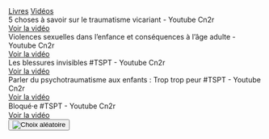<div class="tabbar">
    <a href="/livres">Livres</a>
    <a href="/videos" class="active">Vidéos</a>
</div>

<div class="tab">
    <div class="cardset">
        <div class="card">
            <img src="{{ ASSET ../assets/resources/trauma_vicariant.webp }}" alt="" />
            <div>
                <div class="reference">5 choses à savoir sur le traumatisme vicariant - Youtube Cn2r</div>
                <div class="actions">
                    <a href="https://www.youtube.com/watch?v=uqbGbUkTEcY" target="_blank">Voir la vidéo</a>
                </div>
            </div>
        </div>
        <div class="card">
            <img src="{{ ASSET ../assets/resources/violences_sexuelles_enfance.webp }}" alt="" />
            <div>
                <div class="reference">Violences sexuelles dans l’enfance et conséquences à l’âge adulte - Youtube Cn2r</div>
                <div class="actions">
                    <a href="https://www.youtube.com/watch?v=ZMAn4F-udNM" target="_blank">Voir la vidéo</a>
                </div>
            </div>
        </div>
        <div class="card">
            <img src="{{ ASSET ../assets/resources/blessures_invisibles.webp }}" alt="" />
            <div>
                <div class="reference">Les blessures invisibles #TSPT - Youtube Cn2r</div>
                <div class="actions">
                    <a href="https://www.youtube.com/watch?v=pqQdnFVp3z4" target="_blank">Voir la vidéo</a>
                </div>
            </div>
        </div>
        <div class="card">
            <img src="{{ ASSET ../assets/resources/trop_trop_peur.webp }}" alt="" />
            <div>
                <div class="reference">Parler du psychotraumatisme aux enfants : Trop trop peur #TSPT - Youtube Cn2r</div>
                <div class="actions">
                    <a href="https://www.youtube.com/watch?v=swVzn-zhkqw" target="_blank">Voir la vidéo</a>
                </div>
            </div>
        </div>
        <div class="card">
            <img src="{{ ASSET ../assets/resources/bloque_bloquee.webp }}" alt="" />
            <div>
                <div class="reference">Bloqué⸱e #TSPT - Youtube Cn2r</div>
                <div class="actions">
                    <a href="https://www.youtube.com/watch?v=3BZT3CjelXU" target="_blank">Voir la vidéo</a>
                </div>
            </div>
        </div>
    </div>
    <button id="randomize" onclick="app.randomCard('.cardset')"><img src="{{ ASSET ../assets/ui/dice.webp }}" alt="Choix aléatoire" /></button>
</div>

<script>
    let button = document.querySelector('#randomize');
    button.style.display = 'block';
</script>
